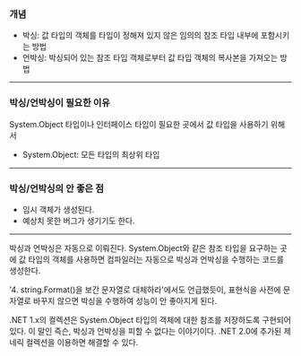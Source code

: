 ### 개념

* 박싱: 값 타입의 객체를 타입이 정해져 있지 않은 임의의 참조 타입 내부에 포함시키는 방법
* 언박싱: 박싱되어 있는 참조 타입 객체로부터 값 타입 객체의 복사본을 가져오는 방법
---
### 박싱/언박싱이 필요한 이유

System.Object 타입이나 인터페이스 타입이 필요한 곳에서 값 타입을 사용하기 위해서

* System.Object: 모든 타입의 최상위 타입
---
### 박싱/언박싱의 안 좋은 점
* 임시 객체가 생성된다.
* 예상치 못한 버그가 생기기도 한다.
---
박싱과 언박싱은 자동으로 이뤄진다. System.Object와 같은 참조 타입을 요구하는 곳에 값 타입의 객체를 사용하면 컴파일러는 자동으로 박싱과 언박싱을 수행하는 코드를 생성한다.

'4. string.Format()을 보간 문자열로 대체하라'에서도 언급했듯이, 표현식을 사전에 문자열로 바꾸지 않으면 박싱을 수행하여 성능이 안 좋아지게 된다.

.NET 1.x의 컬렉션은 System.Object 타입의 객체에 대한 참조를 저장하도록 구현되어 있다. 이 말인 즉슨, 박싱과 언박싱을 피할 수 없다는 이야기이다. .NET 2.0에 추가된 제네릭 컬렉션을 이용하면 해결할 수 있다.